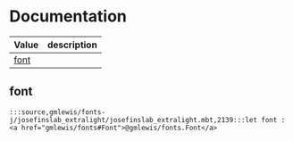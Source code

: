 # Documentation
|Value|description|
|---|---|
|[font](#font)||

## font

```moonbit
:::source,gmlewis/fonts-j/josefinslab_extralight/josefinslab_extralight.mbt,2139:::let font : <a href="gmlewis/fonts#Font">@gmlewis/fonts.Font</a>
```

